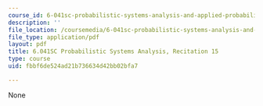 ```yaml
---
course_id: 6-041sc-probabilistic-systems-analysis-and-applied-probability-fall-2013
description: ''
file_location: /coursemedia/6-041sc-probabilistic-systems-analysis-and-applied-probability-fall-2013/fbbf6de524ad21b736634d42bb02bfa7_MIT6_041SCF13_rec15.pdf
file_type: application/pdf
layout: pdf
title: 6.041SC Probabilistic Systems Analysis, Recitation 15
type: course
uid: fbbf6de524ad21b736634d42bb02bfa7

---
```

None